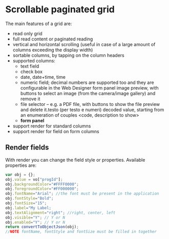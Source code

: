 # Scrollable paginated grid

The main features of a grid are:

* read only grid
* full read content or paginated reading
* vertical and horizontal scrolling (useful in case of a large amount of columns exceeding the display width)
* sortable columns, by tapping on the column headers
* supported columns:
  * text field
  * check box
  * date, date+time, time
  * numeric field; decimal numbers are supported too and they are configurable in the Web Designer form panel image preview, with buttons to select an image (from the camera/image gallery) and remove it
  * file selector – e.g. a PDF file, with buttons to show the file preview and delete it.testo (per testo e numeri) decoded value, starting from an enumeration of couples \<code, description to show>
  * **form panel**&#x20;
* support render for standard columns
* support render for field on form columns

## Render fields

With render you can change the field style or properties. Available properties are:

```javascript
var obj = {};
obj.value = vo["progId"];
obj.backgroundColor="#FFFF0000";
obj.foregroundColor="#FF000000";
obj.fontName="Arial"; //the font must be present in the application
obj.fontStyle="Bold";
obj.fontSize="15";
obj.label="My Label;
obj.textAlignment="right"; //right, center, left
obj.visible="Y"; // Y or N
obj.enabled="Y"; // Y or N
return convertToObjectJson(obj);
//NOTE fontName, fontStyle and fontSize must be filled in together
```
